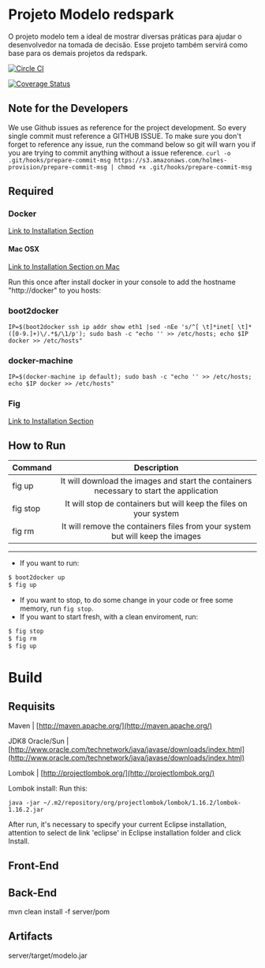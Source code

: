 Projeto Modelo redspark
========
O projeto modelo tem a ideal de mostrar diversas práticas para ajudar o desenvolvedor na tomada de decisão.
Esse projeto também servirá como base para os demais projetos da redspark.

[![Circle CI](https://circleci.com/gh/redspark-io/modelo-java.svg?style=shield)](https://circleci.com/gh/redspark-io/modelo-java)

[![Coverage Status](https://coveralls.io/repos/dclick/modelo-java/badge.svg?branch=master&service=github)](https://coveralls.io/github/dclick/modelo-java?branch=master)

## Note for the Developers
We use Github issues as reference for the project development. So every single commit must reference a GITHUB ISSUE.
To make sure you don't forget to reference any issue, run the command below so git will warn you if you are trying to commit anything without a issue reference.
```curl -o .git/hooks/prepare-commit-msg https://s3.amazonaws.com/holmes-provision/prepare-commit-msg | chmod +x .git/hooks/prepare-commit-msg```


## Required

### Docker
[Link to Installation Section](https://www.docker.com/)

#### Mac OSX
[Link to Installation Section on Mac](https://docs.docker.com/installation/mac/)

Run this once after install docker in your console to add the hostname "http://docker" to you hosts:

### boot2docker
```
IP=$(boot2docker ssh ip addr show eth1 |sed -nEe 's/^[ \t]*inet[ \t]*([0-9.]+)\/.*$/\1/p'); sudo bash -c "echo '' >> /etc/hosts; echo $IP docker >> /etc/hosts"

````
### docker-machine
```
IP=$(docker-machine ip default); sudo bash -c "echo '' >> /etc/hosts; echo $IP docker >> /etc/hosts"

```
### Fig
[Link to Installation Section](http://www.fig.sh/install.html)

## How to Run

| Command   |      Description      |
|----------|:-------------:|
fig up | It will download the images and start the containers necessary to start the application
fig stop | It will stop de containers but will keep the files on your system
fig rm | It will remove the containers files from your system but will keep the images

***
* If you want to run:
```bash
$ boot2docker up
$ fig up
```

* If you want to stop, to do some change in your code or free some memory, run `fig stop`.
* If you want to start fresh, with a clean enviroment, run:
```bash
$ fig stop
$ fig rm
$ fig up
```

# Build

## Requisits
Maven | [http://maven.apache.org/](http://maven.apache.org/)

JDK8 Oracle/Sun | [http://www.oracle.com/technetwork/java/javase/downloads/index.html](http://www.oracle.com/technetwork/java/javase/downloads/index.html)

Lombok | [http://projectlombok.org/](http://projectlombok.org/)

Lombok install:
Run this:
```
java -jar ~/.m2/repository/org/projectlombok/lombok/1.16.2/lombok-1.16.2.jar
```
After run, it's necessary to specify your current Eclipse installation, attention to select de link 'eclipse' in Eclipse installation folder and click Install.

## Front-End

## Back-End
mvn clean install -f server/pom

## Artifacts
server/target/modelo.jar
